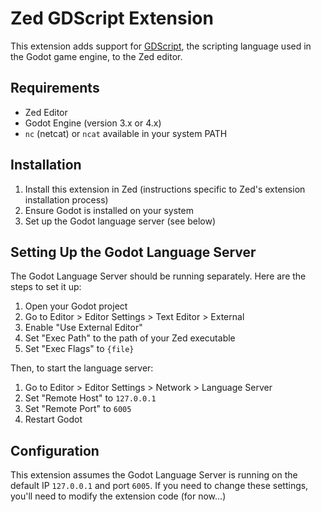 # Zed GDScript Extension

This extension adds support for [GDScript](https://docs.godotengine.org/en/stable/classes/index.html), the scripting language used in the Godot game engine, to the Zed editor.

## Requirements

- Zed Editor
- Godot Engine (version 3.x or 4.x)
- `nc` (netcat) or `ncat` available in your system PATH

## Installation

1. Install this extension in Zed (instructions specific to Zed's extension installation process)
2. Ensure Godot is installed on your system
3. Set up the Godot language server (see below)

## Setting Up the Godot Language Server

The Godot Language Server should be running separately. Here are the steps to set it up:

1. Open your Godot project
2. Go to Editor > Editor Settings > Text Editor > External
3. Enable "Use External Editor"
4. Set "Exec Path" to the path of your Zed executable
5. Set "Exec Flags" to `{file}`

Then, to start the language server:

1. Go to Editor > Editor Settings > Network > Language Server
2. Set "Remote Host" to `127.0.0.1`
3. Set "Remote Port" to `6005`
4. Restart Godot

## Configuration

This extension assumes the Godot Language Server is running on the default IP `127.0.0.1` and port `6005`. If you need to change these settings, you'll need to modify the extension code (for now...)
